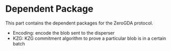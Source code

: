 # Dependent Package

This part contains the dependent packages for the ZeroGDA protocol.

* Encoding: encode the blob sent to the disperser
* KZG: KZG commitment algorithm to prove a particular blob is in a certain batch

